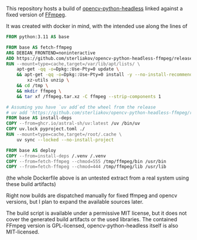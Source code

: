 This repository hosts a build of [opencv-python-headless](https://github.com/opencv/opencv-python)
linked against a fixed version of [FFmpeg](https://www.ffmpeg.org).

It was created with docker in mind, with the intended use along the lines of

```dockerfile
FROM python:3.11 AS base

FROM base AS fetch-ffmpeg
ARG DEBIAN_FRONTEND=noninteractive
ADD https://github.com/sterliakov/opencv-python-headless-ffmpeg/releases/latest/download/ffmpeg.tar.xz /ffmpeg.tar.xz
RUN --mount=type=cache,target=/var/lib/apt/lists/ \
	apt-get -qq -o=Dpkg::Use-Pty=0 update \
    && apt-get -qq -o=Dpkg::Use-Pty=0 install -y --no-install-recommends \
        xz-utils unzip \
    && cd /tmp \
    && mkdir ffmpeg \
    && tar xf /ffmpeg.tar.xz -C ffmpeg --strip-components 1

# Assuming you have `uv add`ed the wheel from the release
# uv add 'https://github.com/sterliakov/opencv-python-headless-ffmpeg/releases/latest/download/opencv_python_headless-4.12.0.88-cp311-cp311-linux_x86_64.whl'
FROM base AS install-deps
COPY --from=ghcr.io/astral-sh/uv:latest /uv /bin/uv
COPY uv.lock pyproject.toml ./
RUN --mount=type=cache,target=/root/.cache \
    uv sync --locked --no-install-project

FROM base AS deploy
COPY --from=install-deps /.venv /.venv
COPY --from=fetch-ffmpeg --chmod=555 /tmp/ffmpeg/bin /usr/bin
COPY --from=fetch-ffmpeg --chmod=444 /tmp/ffmpeg/lib /usr/lib
```

(the whole Dockerfile above is an untested extract from a real system using these build artifacts)

Right now builds are dispatched manually for fixed ffmpeg and opencv versions, but I plan
to expand the available sources later.

The build script is available under a permissive MIT license, but it does not
cover the generated build artifacts or the used libraries. The contained
FFmpeg version is GPL-licensed, opencv-python-headless itself is also
MIT-licensed.
